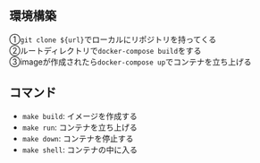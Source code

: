 ## 環境構築
①`git clone ${url}`でローカルにリポジトリを持ってくる<br>
②ルートディレクトリで`docker-compose build`をする<br>
③imageが作成されたら`docker-compose up`でコンテナを立ち上げる

## コマンド
- `make build`: イメージを作成する<br>
- `make run`: コンテナを立ち上げる<br>
- `make down`: コンテナを停止する<br>
- `make shell`: コンテナの中に入る
